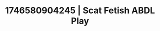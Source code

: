 ---
categories:
- Satin sheets
- Kinky dreams
- AI-generated
- Naughty expression
- Pleasure activism
- ASMR
- POV erotica
- Cosplay
image: /assets/images/1746580904245.jpg
layout: post
seo:
  description: Featured content with exclusive Scat Fetish, ABDL Play. HD images available.
  keywords: Scat Fetish, ABDL Play
  og_image: /assets/images/1746580904245.jpg
  schema_type: VisualArtwork
tags:
- '#1746580904245'
- Scat Fetish
- ABDL Play
title: 1746580904245 | Scat Fetish ABDL Play
---